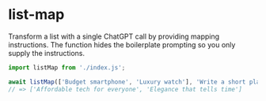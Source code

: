 # list-map

Transform a list with a single ChatGPT call by providing mapping instructions.
The function hides the boilerplate prompting so you only supply the instructions.

```javascript
import listMap from './index.js';

await listMap(['Budget smartphone', 'Luxury watch'], 'Write a short playful tagline');
// => ['Affordable tech for everyone', 'Elegance that tells time']
```
